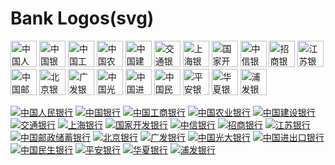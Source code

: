 Bank Logos(svg)
===

<a href="http://www.pbc.gov.cn/"> <img src="./logos/pbc-rect.svg" width="42px" alt="中国人民银行"/></a>
<a href="https://www.boc.cn/"> <img src="./logos/boc-rect.svg" width="42px" alt="中国银行"/></a>
<a href="http://www.icbc.com.cn/icbc/"> <img src="./logos/icbc-rect.svg" width="42px" alt="中国工商银行"/></a>
<a href="https://www.abchina.com/"> <img src="./logos/abchina-rect.svg" width="42px" alt="中国农业银行"/></a>
<a href="http://www.ccb.com/"> <img src="./logos/ccb-rect.svg" width="42px" alt="中国建设银行"/></a>
<a href="http://www.bankcomm.com/"> <img src="./logos/bankcomm-rect.svg" width="42px" alt="交通银行"/></a>
<a href="https://www.bosc.cn/"> <img src="./logos/bosc-rect.svg" width="42px" alt="上海银行"/></a>
<a href="http://www.cdb.com.cn/"> <img src="./logos/cdb-rect.svg" width="42px" alt="国家开发银行"/></a>
<a href="https://www.citicbank.com/"> <img src="./logos/citicbank-rect.svg" width="42px" alt="中信银行"/></a>
<a href="https://www.cmbchina.com/"> <img src="./logos/cmbchina-rect.svg" width="42px" alt="招商银行"/></a>
<a href="http://www.jsbchina.cn/"> <img src="./logos/jsbchina-rect.svg" width="42px" alt="江苏银行"/></a>
<a href="https://www.psbc.com/cn/"> <img src="./logos/psbc-rect.svg" width="42px" alt="中国邮政储蓄银行"/></a>
<a href="http://www.bankofbeijing.com.cn/"> <img src="./logos/bankofbeijing-rect.svg" width="42px" alt="北京银行"/></a>
<a href="http://www.cgbchina.com.cn/"> <img src="./logos/cgbchina-rect.svg" width="42px" alt="广发银行"/></a>
<a href="http://www.cebbank.com/"> <img src="./logos/cebbank-rect.svg" width="42px" alt="中国光大银行"/></a>
<a href="http://www.eximbank.gov.cn/"> <img src="./logos/eximbank-rect.svg" width="42px" alt="中国进出口银行"/></a>
<a href="https://www.cmbc.com.cn/"> <img src="./logos/cmbc-rect.svg" width="42px" alt="中国民生银行"/></a>
<a href="https://bank.pingan.com/"> <img src="./logos/pingan-rect.svg" width="42px" alt="平安银行"/></a>
<a href="https://www.hxb.com.cn"> <img src="./logos/hxb-rect.svg" width="42px" alt="华夏银行"/></a>
<a href="https://www.spdb.com.cn"> <img src="./logos/spdb-rect.svg" width="42px" alt="浦发银行"/></a>

[![中国人民银行](./logos/pbc.svg)](http://www.pbc.gov.cn)
[![中国银行](./logos/boc.svg)](https://www.boc.cn)
[![中国工商银行](./logos/icbc.svg)](http://www.icbc.com.cn/icbc)
[![中国农业银行](./logos/abchina.svg)](https://www.abchina.com)
[![中国建设银行](./logos/ccb.svg)](http://www.ccb.com)
[![交通银行](./logos/bankcomm.svg)](http://www.bankcomm.com)
[![上海银行](./logos/bosc.svg)](https://www.bosc.cn)
[![国家开发银行](./logos/cdb.svg)](http://www.cdb.com.cn)
[![中信银行](./logos/citicbank.svg)](https://www.citicbank.com)
[![招商银行](./logos/cmbchina.svg)](https://www.cmbchina.com)
[![江苏银行](./logos/jsbchina.svg)](http://www.jsbchina.cn)
[![中国邮政储蓄银行](./logos/psbc.svg)](https://www.psbc.com/cn)
[![北京银行](./logos/bankofbeijing.svg)](http://www.bankofbeijing.com.cn)
[![广发银行](./logos/cgbchina.svg)](http://www.cgbchina.com.cn)
[![中国光大银行](./logos/cebbank.svg)](http://www.cebbank.com)
[![中国进出口银行](./logos/eximbank.svg)](http://www.eximbank.gov.cn)
[![中国民生银行](./logos/cmbc.svg)](https://www.cmbc.com.cn)
[![平安银行](./logos/pingan.svg)](https://bank.pingan.com)
[![华夏银行](./logos/hxb.svg)](https://www.hxb.com.cn)
[![浦发银行](./logos/spdb.svg)](https://www.spdb.com.cn)